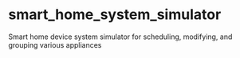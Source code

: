 # smart_home_system_simulator
Smart home device system simulator for scheduling, modifying, and grouping various appliances
